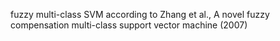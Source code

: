 fuzzy multi-class SVM according to Zhang et al., A novel fuzzy compensation multi-class support vector machine (2007)
